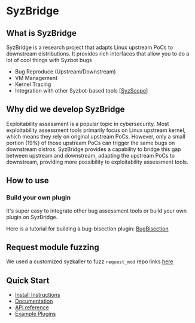 # SyzBridge

## What is SyzBridge

SyzBridge is a research project that adapts Linux upstream PoCs to downstream distributions.
It provides rich interfaces that allow you to do a lot of cool things with Syzbot bugs

- Bug Reproduce (Upstream/Downstream)
- VM Management
- Kernel Tracing
- Integration with other Syzbot-based tools [[SyzScope](https://github.com/plummm/SyzScope)]

## Why did we develop SyzBridge

Exploitability assessment is a popular topic in cybersecurity. Most exploitability assessment tools primarily focus on Linux upstream kernel, which means they rely on original upstream PoCs. However, only a small portion (19%) of those upstream PoCs can trigger the same bugs on downstream distros. SyzBridge provides a capability to bridge this gap between upstream and downstream, adapting the upstream PoCs to downstream, providing more possibility to exploitability assessment tools.

## How to use

### Build your own plugin
It's super easy to integrate other bug assessment tools or build your own plugin on SyzBridge.

Here is a tutorial for building a bug-bisection plugin: [BugBisection](../../wiki/Plugins#write-your-own-plugin)

## Request module fuzzing
We used a customized syzkaller to fuzz `request_mod` repo links [here](https://github.com/plummm/syzkaller-capability_inference/tree/module_fuzzing)

## Quick Start
- [Install Instructions](../../wiki)
- [Documentation](../../wiki)
- [API reference](../../wiki/API-Reference)
- [Example Plugins](../../wiki/Plugins)

